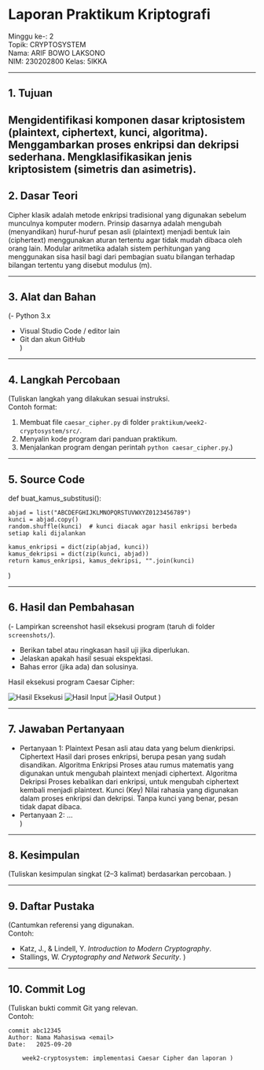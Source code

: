 # Laporan Praktikum Kriptografi
Minggu ke-: 2  
Topik: CRYPTOSYSTEM  
Nama: ARIF BOWO LAKSONO  
NIM: 230202800
Kelas: 5IKKA  

---

## 1. Tujuan
Mengidentifikasi komponen dasar kriptosistem (plaintext, ciphertext, kunci, algoritma).
Menggambarkan proses enkripsi dan dekripsi sederhana.
Mengklasifikasikan jenis kriptosistem (simetris dan asimetris).
---

## 2. Dasar Teori
Cipher klasik adalah metode enkripsi tradisional yang digunakan sebelum munculnya komputer modern.
Prinsip dasarnya adalah mengubah (menyandikan) huruf-huruf pesan asli (plaintext) menjadi
bentuk lain (ciphertext) menggunakan aturan tertentu agar tidak mudah dibaca oleh orang lain.
Modular aritmetika adalah sistem perhitungan yang menggunakan sisa hasil bagi dari pembagian
suatu bilangan terhadap bilangan tertentu yang disebut modulus (m).

---

## 3. Alat dan Bahan
(- Python 3.x  
- Visual Studio Code / editor lain  
- Git dan akun GitHub  
)
---

## 4. Langkah Percobaan
(Tuliskan langkah yang dilakukan sesuai instruksi.  
Contoh format:
1. Membuat file `caesar_cipher.py` di folder `praktikum/week2-cryptosystem/src/`.
2. Menyalin kode program dari panduan praktikum.
3. Menjalankan program dengan perintah `python caesar_cipher.py`.)

---

## 5. Source Code
def buat_kamus_substitusi():

    abjad = list("ABCDEFGHIJKLMNOPQRSTUVWXYZ0123456789")
    kunci = abjad.copy()
    random.shuffle(kunci)  # kunci diacak agar hasil enkripsi berbeda setiap kali dijalankan

    kamus_enkripsi = dict(zip(abjad, kunci))
    kamus_dekripsi = dict(zip(kunci, abjad))
    return kamus_enkripsi, kamus_dekripsi, "".join(kunci)
)

---

## 6. Hasil dan Pembahasan
(- Lampirkan screenshot hasil eksekusi program (taruh di folder `screenshots/`).  
- Berikan tabel atau ringkasan hasil uji jika diperlukan.  
- Jelaskan apakah hasil sesuai ekspektasi.  
- Bahas error (jika ada) dan solusinya. 

Hasil eksekusi program Caesar Cipher:

![Hasil Eksekusi](screenshots/output.png)
![Hasil Input](screenshots/input.png)
![Hasil Output](screenshots/output.png)
)

---

## 7. Jawaban Pertanyaan  
- Pertanyaan 1:  Plaintext	Pesan asli atau data yang belum dienkripsi.
    Ciphertext	Hasil dari proses enkripsi, berupa pesan yang sudah disandikan.
    Algoritma Enkripsi	Proses atau rumus matematis yang digunakan untuk mengubah plaintext menjadi ciphertext.
    Algoritma Dekripsi	Proses kebalikan dari enkripsi, untuk mengubah ciphertext kembali menjadi plaintext.
    Kunci (Key)	Nilai rahasia yang digunakan dalam proses enkripsi dan dekripsi. Tanpa kunci yang benar, pesan tidak dapat dibaca.
- Pertanyaan 2: …  
)
---

## 8. Kesimpulan
(Tuliskan kesimpulan singkat (2–3 kalimat) berdasarkan percobaan.  )

---

## 9. Daftar Pustaka
(Cantumkan referensi yang digunakan.  
Contoh:  
- Katz, J., & Lindell, Y. *Introduction to Modern Cryptography*.  
- Stallings, W. *Cryptography and Network Security*.  )

---

## 10. Commit Log
(Tuliskan bukti commit Git yang relevan.  
Contoh:
```
commit abc12345
Author: Nama Mahasiswa <email>
Date:   2025-09-20

    week2-cryptosystem: implementasi Caesar Cipher dan laporan )
```
